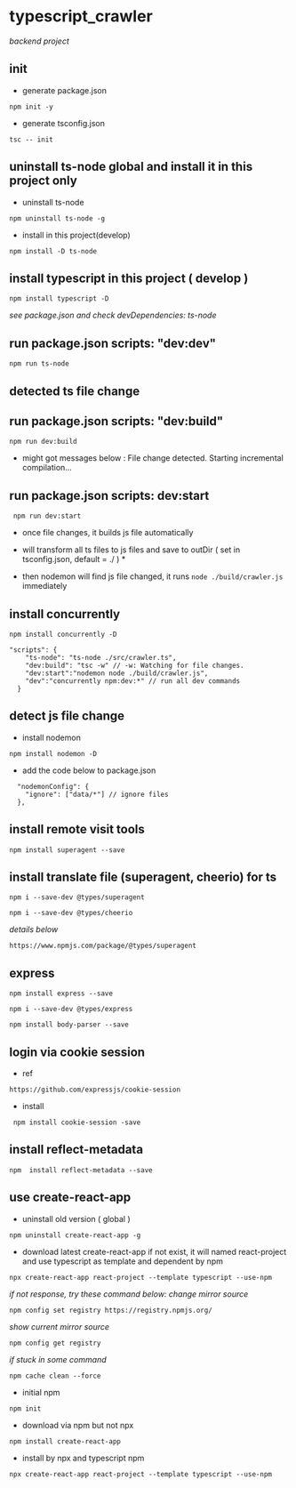 # typescript_crawler

_backend project_

## init

- generate package.json

```
npm init -y
```

- generate tsconfig.json

```
tsc -- init
```

## uninstall ts-node global and install it in this project only

- uninstall ts-node

```
npm uninstall ts-node -g
```

- install in this project(develop)

```
npm install -D ts-node
```

## install typescript in this project ( develop )

```
npm install typescript -D
```

_see package.json and check devDependencies: ts-node_

## run package.json scripts: "dev:dev"

```
npm run ts-node
```

## detected ts file change

## run package.json scripts: "dev:build"

```
npm run dev:build
```

- might got messages below : File change detected. Starting incremental compilation...

## run package.json scripts: dev:start

```
 npm run dev:start
```

- once file changes, it builds js file automatically

- will transform all ts files to js files and save to outDir ( set in tsconfig.json, default = ./ ) \*

- then nodemon will find js file changed, it runs `node ./build/crawler.js` immediately

## install concurrently

```
npm install concurrently -D
```

```
"scripts": {
    "ts-node": "ts-node ./src/crawler.ts",
    "dev:build": "tsc -w" // -w: Watching for file changes.
    "dev:start":"nodemon node ./build/crawler.js",
    "dev":"concurrently npm:dev:*" // run all dev commands
  }
```

## detect js file change

- install nodemon

```
npm install nodemon -D
```

- add the code below to package.json

```
  "nodemonConfig": {
    "ignore": ["data/*"] // ignore files
  },
```

## install remote visit tools

```
npm install superagent --save
```

## install translate file (superagent, cheerio) for ts

```
npm i --save-dev @types/superagent
```

```
npm i --save-dev @types/cheerio
```

_details below_

```
https://www.npmjs.com/package/@types/superagent
```

## express

```
npm install express --save
```

```
npm i --save-dev @types/express
```

```
npm install body-parser --save
```

## login via cookie session

- ref

```
https://github.com/expressjs/cookie-session
```

- install

```
 npm install cookie-session -save
```

## install reflect-metadata

```
npm  install reflect-metadata --save
```

## use create-react-app

- uninstall old version ( global )

```
npm uninstall create-react-app -g
```

- download latest create-react-app if not exist, it will named react-project and use typescript as template and dependent by npm

```
npx create-react-app react-project --template typescript --use-npm
```

_if not response, try these command below: change mirror source_

```
npm config set registry https://registry.npmjs.org/
```

_show current mirror source_

```
npm config get registry
```

_if stuck in some command_

```
npm cache clean --force
```

- initial npm

```
npm init
```

- download via npm but not npx

```
npm install create-react-app
```

- install by npx and typescript npm

```
npx create-react-app react-project --template typescript --use-npm
```
